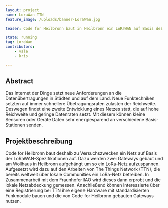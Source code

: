 ```yaml
---
layout: project
name: LoraWan TTN
feature_image: /uploads/banner-LoraWan.jpg  

teaser: Code for Heilbronn baut in Heilbronn ein LoRaWAN auf Basis des The Things Network auf. 

state: running
tag: LoraWan
contributors:
    - vale
    - kris

---
```


## Abstract

Das Internet der Dinge setzt neue Anforderungen an die Datenübertragungen in Städten und auf dem Land. Neue Funktechniken setzten auf immer schnellere Übetragungsraten zulasten der Reichweite. Deswegen findet eine zweite Entwicklung eines Netzes statt, die auf hohe Reichweite und geringe Datenraten setzt. Mit diesem können kleine Sensoren oder Geräte Daten sehr energiesparend an verschiedene Basis-Stationen senden.


## Projektbeschreibung

Code for Heilbronn baut deshalb zu Versuchszwecken ein Netz auf Basis der LoRaWAN-Spezifikationen auf. Dazu werden zwei Gateways gebaut und am Wollhaus in Heilbronn aufgehängt um so ein LoRa-Netz aufzuspannen. Aufgesetzt wird dazu auf den Arbeiten von The Things Network (TTN), die bereits weltweit über lokale Communities ein LoRa-Netz betreiben.
In Zusammenarbeit mit dem Fraunhofer IAO wird dieses dann erprobt und die lokale Netzabdeckung gemessen. Anschließend können Interessierte über eine Registrierung bei TTN ihre eigene Hardware mit standardisierten Funkmodule bauen und die von Code for Heilbronn gebauten Gateways nutzen.
